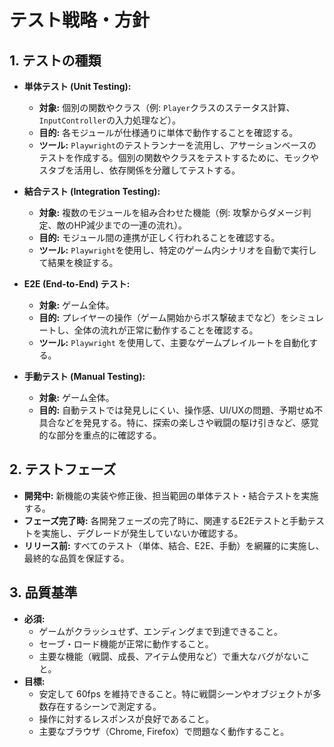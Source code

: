 # テスト戦略・方針

## 1. テストの種類

- **単体テスト (Unit Testing):**
  - **対象:** 個別の関数やクラス（例: `Player`クラスのステータス計算、`InputController`の入力処理など）。
  - **目的:** 各モジュールが仕様通りに単体で動作することを確認する。
  - **ツール:** `Playwright`のテストランナーを流用し、アサーションベースのテストを作成する。個別の関数やクラスをテストするために、モックやスタブを活用し、依存関係を分離してテストする。

- **結合テスト (Integration Testing):**
  - **対象:** 複数のモジュールを組み合わせた機能（例: 攻撃からダメージ判定、敵のHP減少までの一連の流れ）。
  - **目的:** モジュール間の連携が正しく行われることを確認する。
  - **ツール:** `Playwright`を使用し、特定のゲーム内シナリオを自動で実行して結果を検証する。

- **E2E (End-to-End) テスト:**
  - **対象:** ゲーム全体。
  - **目的:** プレイヤーの操作（ゲーム開始からボス撃破までなど）をシミュレートし、全体の流れが正常に動作することを確認する。
  - **ツール:** `Playwright` を使用して、主要なゲームプレイルートを自動化する。

- **手動テスト (Manual Testing):**
  - **対象:** ゲーム全体。
  - **目的:** 自動テストでは発見しにくい、操作感、UI/UXの問題、予期せぬ不具合などを発見する。特に、探索の楽しさや戦闘の駆け引きなど、感覚的な部分を重点的に確認する。

## 2. テストフェーズ

- **開発中:** 新機能の実装や修正後、担当範囲の単体テスト・結合テストを実施する。
- **フェーズ完了時:** 各開発フェーズの完了時に、関連するE2Eテストと手動テストを実施し、デグレードが発生していないか確認する。
- **リリース前:** すべてのテスト（単体、結合、E2E、手動）を網羅的に実施し、最終的な品質を保証する。

## 3. 品質基準

- **必須:**
  - ゲームがクラッシュせず、エンディングまで到達できること。
  - セーブ・ロード機能が正常に動作すること。
  - 主要な機能（戦闘、成長、アイテム使用など）で重大なバグがないこと。
- **目標:**
  - 安定して 60fps を維持できること。特に戦闘シーンやオブジェクトが多数存在するシーンで測定する。
  - 操作に対するレスポンスが良好であること。
  - 主要なブラウザ（Chrome, Firefox）で問題なく動作すること。